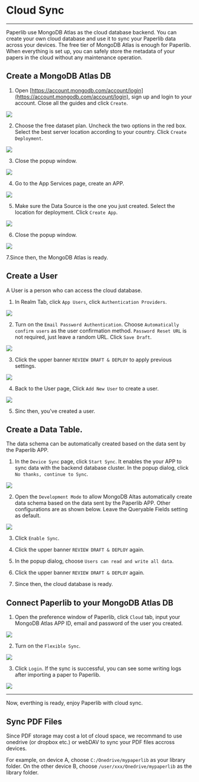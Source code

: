 # Cloud Sync

---

Paperlib use MongoDB Atlas as the cloud database backend. You can create your own cloud database and use it to sync your Paperlib data across your devices. The free tier of MongoDB Atlas is enough for Paperlib. When everything is set up, you can safely store the metadata of your papers in the cloud without any maintenance operation.

## Create a MongoDB Atlas DB
1. Open [https://account.mongodb.com/account/login](https://account.mongodb.com/account/login), sign up and login to your account. Close all the guides and click `Create`.

![](/assets/images/guide/cloud-sync/n1.png)

2. Choose the free dataset plan. Uncheck the two options in the red box. Select the best server location according to your country. Click `Create Deployment`.

![](/assets/images/guide/cloud-sync/n2.png)

3. Close the popup window.

![](/assets/images/guide/cloud-sync/n3.png)

4. Go to the App Services page, create an APP.

![](/assets/images/guide/cloud-sync/n4.png)

5. Make sure the Data Source is the one you just created. Select the location for deployment. Click `Create App`.

![](/assets/images/guide/cloud-sync/n5.png)

6. Close the popup window.

![](/assets/images/guide/cloud-sync/n6.png)

7.Since then, the MongoDB Atlas is ready.

## Create a User

A User is a person who can access the cloud database.

1. In Realm Tab, click `App Users`, click `Authentication Providers`.

![](/assets/images/guide/cloud-sync/user1.png)

2. Turn on the `Email Password Authentication`. Choose `Automatically confirm users` as the user confirmation method. `Password Reset URL` is not required, just leave a random URL. Click `Save Draft`.

![](/assets/images/guide/cloud-sync/user2.png)

3. Click the upper banner `REVIEW DRAFT & DEPLOY` to apply previous settings.

![](/assets/images/guide/cloud-sync/user3.png)

4. Back to the User page, Click `Add New User` to create a user.

![](/assets/images/guide/cloud-sync/user4.png)

5. Sinc then, you've created a user.

## Create a Data Table.

The data schema can be automatically created based on the data sent by the Paperlib APP.

1. In the `Device Sync` page, click `Start Sync`. It enables the your APP to sync data with the backend database cluster. In the popup dialog, click `No thanks, continue to Sync`.

![](/assets/images/guide/cloud-sync/n7.png)

2. Open the `Development Mode` to allow MongoDB Altas automatically create data schema based on the data sent by the Paperlib APP. Other configurations are as shown below. Leave the Queryable Fields setting as default.

![](/assets/images/guide/cloud-sync/n8.png)

3. Click `Enable Sync`.

4. Click the upper banner `REVIEW DRAFT & DEPLOY` again.

5. In the popup dialog, choose `Users can read and write all data`.

6. Click the upper banner `REVIEW DRAFT & DEPLOY` again.

7. Since then, the cloud database is ready.

## Connect Paperlib to your MongoDB Atlas DB

1. Open the preference window of Paperlib, click `Cloud` tab, input your MongoDB Atlas APP ID, email and password of the user you created.

![](/assets/images/guide/cloud-sync/n13.png)

2. Turn on the `Flexible Sync`.

![](/assets/images/guide/cloud-sync/n11.png)

3. Click `Login`. If the sync is successful, you can see some writing logs after importing a paper to Paperlib.

![](/assets/images/guide/cloud-sync/n19.png)

---

Now, everthing is ready, enjoy Paperlib with cloud sync.

## Sync PDF Files

Since PDF storage may cost a lot of cloud space, we recommand to use onedrive (or dropbox etc.) or webDAV to sync your PDF files accross devices. 

For example, on device A, choose `C:/Onedrive/mypaperlib` as your library folder. On the other device B, choose `/user/xxx/Onedrive/mypaperlib` as the library folder.
